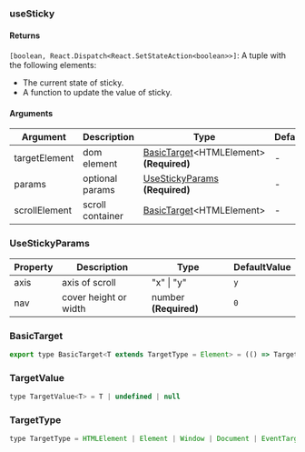 ### useSticky

#### Returns

`[boolean, React.Dispatch<React.SetStateAction<boolean>>]`: A tuple with the following elements:

- The current state of sticky.
- A function to update the value of sticky.

#### Arguments

| Argument      | Description      | Type                                                          | DefaultValue |
| ------------- | ---------------- | ------------------------------------------------------------- | ------------ |
| targetElement | dom element      | [BasicTarget](#BasicTarget)&lt;HTMLElement&gt; **(Required)** | -            |
| params        | optional params  | [UseStickyParams](#UseStickyParams) **(Required)**            | -            |
| scrollElement | scroll container | [BasicTarget](#BasicTarget)&lt;HTMLElement&gt;                | -            |

### UseStickyParams

| Property | Description           | Type                  | DefaultValue |
| -------- | --------------------- | --------------------- | ------------ |
| axis     | axis of scroll        | "x" \| "y"            | `y`          |
| nav      | cover height or width | number **(Required)** | `0`          |

### BasicTarget

```js
export type BasicTarget<T extends TargetType = Element> = (() => TargetValue<T>) | TargetValue<T> | MutableRefObject<TargetValue<T>>
```

### TargetValue

```js
type TargetValue<T> = T | undefined | null
```

### TargetType

```js
type TargetType = HTMLElement | Element | Window | Document | EventTarget
```
